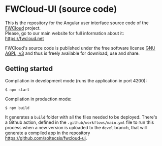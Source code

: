 # FWCloud-UI (source code)
This is the repository for the Angular user interface source code of the <a href="https://fwcloud.net">FWCloud</a> project.<br>
Please, go to our main website for full information about it:<br>
https://fwcloud.net

FWCloud's source code is published under the free software license <a href="http://www.gnu.org/licenses/agpl-3.0.en.html">GNU AGPL, v3</a> and thus is freely available for download, use and share.<br>

## Getting started

Compilation in development mode (runs the application in port 4200):

`$ npm start`

Compilation in production mode:

`$ npm build`

It generates a `build` folder with all the files needed to be deployed. There's a Github action, defined in the `.github/workflows/main.yml` file to run this process when a new version is uploaded to the `devel` branch, that will generate a compiled app in the repository https://github.com/soltecsis/fwcloud-ui.